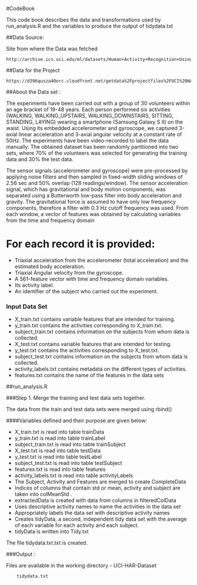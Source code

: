 #CodeBook 

This code book describes the  data and transformations used by run_analysis.R and the variables to produce the output of tidydata.txt

##Data Source:

Site from where the Data was fetched

    http://archive.ics.uci.edu/ml/datasets/Human+Activity+Recognition+Using+Smartphones 
    
##Data for the Project

    https://d396qusza40orc.cloudfront.net/getdata%2Fprojectfiles%2FUCI%20HAR%20Dataset.zip 
    
        
##About the Data set :

The experiments have been carried out with a group of 30 volunteers within an age bracket of 19-48 years. Each person performed six activities (WALKING, WALKING_UPSTAIRS, WALKING_DOWNSTAIRS, SITTING, STANDING, LAYING) wearing a smartphone (Samsung Galaxy S II) on the waist. Using its embedded accelerometer and gyroscope, we captured 3-axial linear acceleration and 3-axial angular velocity at a constant rate of 50Hz. The experiments have been video-recorded to label the data manually. The obtained dataset has been randomly partitioned into two sets, where 70% of the volunteers was selected for generating the training data and 30% the test data. 

The sensor signals (accelerometer and gyroscope) were pre-processed by applying noise filters and then sampled in fixed-width sliding windows of 2.56 sec and 50% overlap (128 readings/window). The sensor acceleration signal, which has gravitational and body motion components, was separated using a Butterworth low-pass filter into body acceleration and gravity. The gravitational force is assumed to have only low frequency components, therefore a filter with 0.3 Hz cutoff frequency was used. From each window, a vector of features was obtained by calculating variables from the time and frequency domain
        
For each record it is provided:
======================================

- Triaxial acceleration from the accelerometer (total acceleration) and the estimated body acceleration.
- Triaxial Angular velocity from the gyroscope. 
- A 561-feature vector with time and frequency domain variables. 
- Its activity label. 
- An identifier of the subject who carried out the experiment.


### Input Data Set

- X_train.txt contains variable features that are intended for training.
- y_train.txt contains the activities corresponding to X_train.txt.
- subject_train.txt contains information on the subjects from whom data is collected.
- X_test.txt contains variable features that are intended for testing.
- y_test.txt contains the activities corresponding to X_test.txt.
- subject_test.txt contains information on the subjects from whom data is collected.
- activity_labels.txt contains metadata on the different types of activities.
- features.txt contains the name of the features in the data sets

##run_analysis.R 
        
###Step 1. Merge the training and test data sets together.

The data from the train and test data sets were merged using rbind()

####Variables defined and their purpose are given below:

- X_train.txt is read into table trainData
- y_train.txt is read into table trainLabel
- subject_train.txt is read into table trainSubject
- X_test.txt is read into table testData
- y_test.txt is read into table testLabel
- subject_test.txt is read into table testSubject
- features.txt is read into table features
- activity_labels.txt is read into table activityLabels
- The Subject, Activity and Features are merged to create CompleteData
- Indices of columns that contain std or mean, activity and subject are taken into colMeanStd .
- extractedData is created with data from columns in filteredColData
- Uses descriptive activity names to name the activities in the data set
- Appropriately labels the data set with descriptive activity names
- Creates tidyData, a second, independent tidy data set with the average of each variable for each activity and each subject. 
- tidyData is written into Tidy.txt

The file tidydata.txt.txt is created.

###Output :

Files are available in the working directory - UCI-HAR-Dataset
         
        tidydata.txt